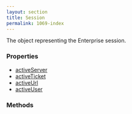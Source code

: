 ```yaml
---
layout: section
title: Session
permalink: 1069-index
---
```

The object representing the Enterprise session.

### Properties

* [activeServer](./Properties/activeServer.md)
* [activeTicket](./Properties/activeTicket.md)
* [activeUrl](./Properties/activeUrl.md)
* [activeUser](./Properties/activeUser.md)

### Methods